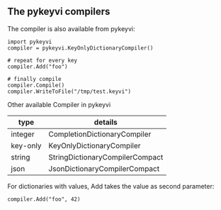 ## The pykeyvi compilers

The compiler is also available from pykeyvi:

    import pykeyvi
    compiler = pykeyvi.KeyOnlyDictionaryCompiler()

    # repeat for every key
    compiler.Add("foo")
    
    # finally compile
    compiler.Compile()
    compiler.WriteToFile("/tmp/test.keyvi")

Other available Compiler in pykeyvi

type              | details
----------------- | --------------------------------------------------------------------------------------------- 
integer           | CompletionDictionaryCompiler
key-only          | KeyOnlyDictionaryCompiler
string            | StringDictionaryCompilerCompact
json              | JsonDictionaryCompilerCompact

For dictionaries with values, Add takes the value as second parameter:

    compiler.Add("foo", 42)

